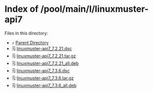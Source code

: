 
# Index of /pool/main/l/linuxmuster-api7
Files in this directory:
- ⤴ [Parent Directory](../)
- 🗒 [linuxmuster-api7_7.2.21.dsc](linuxmuster-api7_7.2.21.dsc)
- 🗒 [linuxmuster-api7_7.2.21.tar.gz](linuxmuster-api7_7.2.21.tar.gz)
- 🗒 [linuxmuster-api7_7.2.21_all.deb](linuxmuster-api7_7.2.21_all.deb)
- 🗒 [linuxmuster-api7_7.3.6.dsc](linuxmuster-api7_7.3.6.dsc)
- 🗒 [linuxmuster-api7_7.3.6.tar.gz](linuxmuster-api7_7.3.6.tar.gz)
- 🗒 [linuxmuster-api7_7.3.6_all.deb](linuxmuster-api7_7.3.6_all.deb)
